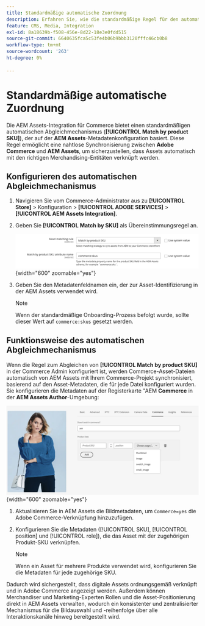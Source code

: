 ```yaml
---
title: Standardmäßige automatische Zuordnung
description: Erfahren Sie, wie die standardmäßige Regel für den automatischen Abgleich eine nahtlose Synchronisierung zwischen Adobe Commerce und der AEM Assets-Integration ermöglicht, um sicherzustellen, dass Assets automatisch mit den richtigen Merchandising-Entitäten verknüpft werden.
feature: CMS, Media, Integration
exl-id: 8a18639b-f508-456e-8d22-18e3e0fdd515
source-git-commit: 6640635fca5c53fe4b06b9bbb3120fffc46cb0b8
workflow-type: tm+mt
source-wordcount: '263'
ht-degree: 0%

---
```


# Standardmäßige automatische Zuordnung

Die AEM Assets-Integration für Commerce bietet einen standardmäßigen automatischen Abgleichmechanismus (**[!UICONTROL Match by product SKU]**), der auf der **AEM Assets**-Metadatenkonfiguration basiert. Diese Regel ermöglicht eine nahtlose Synchronisierung zwischen **Adobe Commerce** und **AEM Assets**, um sicherzustellen, dass Assets automatisch mit den richtigen Merchandising-Entitäten verknüpft werden.

## Konfigurieren des automatischen Abgleichmechanismus

1. Navigieren Sie vom Commerce-Administrator aus zu **[!UICONTROL Store]** > Konfiguration > **[!UICONTROL ADOBE SERVICES]** > **[!UICONTROL AEM Assets Integration]**.

1. Geben Sie **[!UICONTROL Match by SKU]** als Übereinstimmungsregel an.

   ![Standardregel für automatisierten Abgleich](../assets/ootb-matching-rule.png){width="600" zoomable="yes"}

1. Geben Sie den Metadatenfeldnamen ein, der zur Asset-Identifizierung in der AEM Assets verwendet wird.

   >[!NOTE]
   >
   > Wenn der standardmäßige Onboarding-Prozess befolgt wurde, sollte dieser Wert auf `commerce:skus` gesetzt werden.

## Funktionsweise des automatischen Abgleichmechanismus

Wenn die Regel zum Abgleichen von **[!UICONTROL Match by product SKU]** in der Commerce Admin konfiguriert ist, werden Commerce-Asset-Dateien automatisch von AEM Assets mit Ihrem Commerce-Projekt synchronisiert, basierend auf den Asset-Metadaten, die für jede Datei konfiguriert wurden. Sie konfigurieren die Metadaten auf der Registerkarte &quot;AEM **Commerce** in der **AEM Assets Author**-Umgebung:

![Beispiel-Metadaten](../assets/example-metadata.png){width="600" zoomable="yes"}

1. Aktualisieren Sie in AEM Assets die Bildmetadaten, um `Commerce=yes` die Adobe Commerce-Verknüpfung hinzuzufügen.

1. Konfigurieren Sie die Metadaten ([!UICONTROL SKU], [!UICONTROL position] und [!UICONTROL role]), die das Asset mit der zugehörigen Produkt-SKU verknüpfen.

   >[!NOTE]
   >
   > Wenn ein Asset für mehrere Produkte verwendet wird, konfigurieren Sie die Metadaten für jede zugehörige SKU.

Dadurch wird sichergestellt, dass digitale Assets ordnungsgemäß verknüpft und in Adobe Commerce angezeigt werden. Außerdem können Merchandiser und Marketing-Experten Rollen und die Asset-Positionierung direkt in AEM Assets verwalten, wodurch ein konsistenter und zentralisierter Mechanismus für die Bildauswahl und -reihenfolge über alle Interaktionskanäle hinweg bereitgestellt wird.
